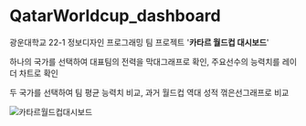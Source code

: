 # QatarWorldcup_dashboard

광운대학교 22-1 정보디자인 프로그래밍 팀 프로젝트 '**카타르 월드컵 대시보드**'

하나의 국가를 선택하여 대표팀의 전력을 막대그래프로 확인, 주요선수의 능력치를 레이더 차트로 확인

두 국가를 선택하여 팀 평균 능력치 비교, 과거 월드컵 역대 성적 꺾은선그래프로 비교

![카타르월드컵대시보드](https://user-images.githubusercontent.com/50399416/185643228-ab9a0883-0ebf-49d3-bddd-ec6c3543cf01.png)


